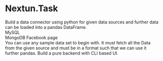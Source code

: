 # Nextun.Task
Build a data connector using python for given data sources and further data can be loaded into a pandas  DataFrame.    
  MySQL  
  MongoDB 
  Facebook page    
You can use any sample data set to begin with. It must fetch all the Data from the given source and must be in a format such that we can use it further pandas. Build a pure backend with CLI based UI.
